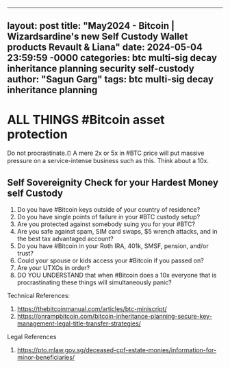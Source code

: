 
---
layout: post
title: "May2024 - Bitcoin | Wizardsardine's new Self Custody Wallet products Revault & Liana"
date: 2024-05-04 23:59:59 -0000
categories: btc multi-sig decay inheritance planning security self-custody
author: "Sagun Garg"
tags: btc multi-sig decay inheritance planning
---

# ALL THINGS #Bitcoin asset protection
Do not procrastinate.⏰ A mere 2x or 5x in #BTC price will put massive pressure on a service-intense business such as this. Think about a 10x.

## Self Sovereignity Check for your Hardest Money self Custody
1) Do you have #Bitcoin keys outside of your country of residence?
2) Do you have single points of failure in your #BTC custody setup?
3) Are you protected against somebody suing you for your #BTC?
4) Are you safe against spam, SIM card swaps, $5 wrench attacks, and in the best tax advantaged account?
5) Do you have #Bitcoin in your Roth IRA, 401k, SMSF, pension, and/or trust?
6) Could your spouse or kids access your #Bitcoin if you passed on?
7) Are your UTXOs in order?
8) DO YOU UNDERSTAND that when #Bitcoin does a 10x everyone that is procrastinating these things will simultaneously panic?


Technical References:
1. https://thebitcoinmanual.com/articles/btc-miniscript/
2. https://onrampbitcoin.com/bitcoin-inheritance-planning-secure-key-management-legal-title-transfer-strategies/

Legal References
1. https://pto.mlaw.gov.sg/deceased-cpf-estate-monies/information-for-minor-beneficiaries/